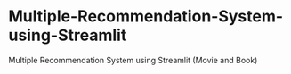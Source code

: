 # Multiple-Recommendation-System-using-Streamlit
Multiple Recommendation System using Streamlit (Movie and Book)
